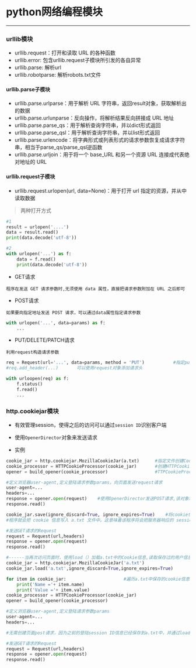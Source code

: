 # python网络编程模块
___
### urllib模块

* urllib.request：打开和读取 URL 的各种函数
* urllib.error: 包含urllib.request子模块所引发的各自异常
* urllib.parse: 解析url
* urllib.robotparse: 解析robots.txt文件

#### urllib.parse子模块

* urllib.parse.urlparse：用于解析 URL 字符串，返回result对象，获取解析出的数据
* urllib.parse.urlunparse：反向操作，将解析结果反向拼接成 URL 地址
* urllib.parse.parse_qs：用于解析查询字符串，并以dict形式返回
* urllib.parse.parse_qsl：用于解析查询字符串，并以list形式返回
* urllib.parse.urlencode：将字典形式或列表形式的请求参数恢复成请求字符串，相当于parse_qs/parse_qsl逆函数
* urllib.parse.urljoin：用于将一个 base_URL 和另一个资源 URL 连接成代表绝对地址的 URL

#### urllib.request子模块

* urllib.request.urlopen(url, data=None)：用于打开 url 指定的资源，并从中读取数据
> 两种打开方式 
```python
#1
result = urlopen('....')
data = result.read()
print(data.decode('utf-8'))

#2
with urlopen('...') as f:
    data = f.read()
    print(data.decode('utf-8'))    
```

* GET请求

`程序在发送 GET 请求参数时,无须使用 data 属性，直接把请求参数附加在 URL 之后即可`

* POST请求

`如果要向指定地址发送 POST 请求，可以通过data属性指定请求参数`
```python
with urlopen('...', data=params) as f:
    ...
```
* PUT/DELETE/PATCH请求

`利用request构造请求参数`

```python
req = Request(url='...', data=params, method = 'PUT')           #指定put方法
#req.add_header(...)       可以使用request对象添加请求头

with urloopen(req) as f:
    f.status()
    f.read()
    ...
```
### http.cookiejar模块

* 有效管理session，使得之后的访问可以通过`session ID`识别客户端

* 使用`OpenerDirector`对象来发送请求

* 实例

```python
cookie_jar = http.cookiejar.MozillaCookieJar(a.txt)      #指定文件创建CookieJar对象，对象将可以把cookie保存在文件中
cookie_processor = HTTPCookieProcessor(cookie_jar)       #创建HTTPCookieProcessor对象,该对象负责调用 CookieJar 来管理 cookie
opener = build_opener(cookie_processor)                  #TTPCookieProcessor 对象为参数,创建 OpenerDirector 对象

#定义浏览器user-agent,定义登陆请求参数params，向页面发送request请求
user-agent=...
headers=...
response = opener.open(request)    #使用OpenerDirector发送POST请求,该对象将会通过HTTPCookieProcessor调用CookieJar来管理cookie
response.read()

cookie_jar.save(ignore_discard=True, ignore_expires=True)    #将cookie信息写入磁盘文件
#程序就会把 cookie 信息写入 a.txt 文件中。这意味着该程序将会把服务器响应的 session id 等 cookie 持久化保存在 a.txt 文件中，后面程序可以读取该 cookie文件信息，这样程序就可以模拟前面登录过的客户端，从而直接访问被保护页面了

#发送GET请求的Request
request = Request(url,headers)
response = opener.open(request)
response.read()

#------当再次访问页面时，使用load（）加载a.txt中的Cookie信息,读取保存过的用户信息---------
cookie_jar = http.cookiejar.MozillaCookieJar('a.txt')
cookie_jar.load('a.txt',ignore_discard=True,ignore_expires=True)

for item in cookie_jar:                      #遍历a.txt中保存的cookie信息
    print('Name ='+ item.name)
    print('Value ='+ item.value)
cookie_processor = HTTPCookieProcessor(cookie_jar) 
opener = build_opener(cookie_processor) 

#定义浏览器user-agent,定义登陆请求参数params
user-agent=...
headers=...

#无需创建页面post请求，因为之前的登陆session ID信息已经保存到a.txt中，并通过load完成读取，服务器通过session ID认定两次登陆是同一客户端

#发送GET请求的Request
request = Request(url,headers)
response = opener.open(request)
response.read()
```


